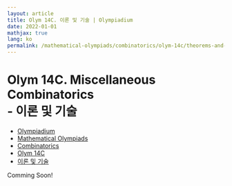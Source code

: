 ```yaml
---
layout: article
title: Olym 14C. 이론 및 기술 | Olympiadium
date: 2022-01-01
mathjax: true
lang: ko
permalink: /mathematical-olympiads/combinatorics/olym-14c/theorems-and-techniques/
---
```

# Olym 14C. Miscellaneous Combinatorics <br> <ssup> - 이론 및 기술</ssup>

<ul class="breadcrumb">
	<li><a href="{{ site.url }}">Olympiadium</a></li> 
	<li><a href="{{ site.url }}mathematical-olympiads/">Mathematical Olympiads</a></li> 
	<li><a href="{{ site.url }}mathematical-olympiads/combinatorics/">Combinatorics</a></li> 
	<li><a href="{{ site.url }}mathematical-olympiads/combinatorics/olym-14c/">Olym 14C</a></li> 
	<li><a href="{{ site.url }}mathematical-olympiads/combinatorics/olym-14c/theorems-and-techniques/">이론 및 기술</a></li>
</ul>

Comming Soon!
